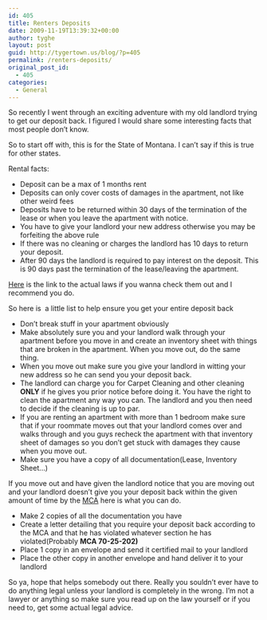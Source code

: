 ```yaml
---
id: 405
title: Renters Deposits
date: 2009-11-19T13:39:32+00:00
author: tyghe
layout: post
guid: http://tygertown.us/blog/?p=405
permalink: /renters-deposits/
original_post_id:
  - 405
categories:
  - General
---
```

So recently I went through an exciting adventure with my old landlord trying to get our deposit back. I figured I would share some interesting facts that most people don&#8217;t know.

<!--more-->So to start off with, this is for the State of Montana. I can&#8217;t say if this is true for other states.

Rental facts:

  * Deposit can be a max of 1 months rent
  * Deposits can only cover costs of damages in the apartment, not like other weird fees
  * Deposits have to be returned within 30 days of the termination of the lease or when you leave the apartment with notice.
  * You have to give your landlord your new address otherwise you may be forfeiting the above rule
  * If there was no cleaning or charges the landlord has 10 days to return your deposit.
  * After 90 days the landlord is required to pay interest on the deposit. This is 90 days past the termination of the lease/leaving the apartment.

[Here](http://data.opi.mt.gov/bills/mca_toc/70_25_2.htm "Montana Code Annotated") is the link to the actual laws if you wanna check them out and I recommend you do.

So here is  a little list to help ensure you get your entire deposit back

  * Don&#8217;t break stuff in your apartment obviously
  * Make absolutely sure you and your landlord walk through your apartment before you move in and create an inventory sheet with things that are broken in the apartment. When you move out, do the same thing.
  * When you move out make sure you give your landlord in witting your new address so he can send you your deposit back.
  * The landlord can charge you for Carpet Cleaning and other cleaning **ONLY** if he gives you prior notice before doing it. You have the right to clean the apartment any way you can. The landlord and you then need to decide if the cleaning is up to par.
  * If you are renting an apartment with more than 1 bedroom make sure that if your roommate moves out that your landlord comes over and walks through and you guys recheck the apartment with that inventory sheet of damages so you don&#8217;t get stuck with damages they cause when you move out.
  * Make sure you have a copy of all documentation(Lease, Inventory Sheet&#8230;)

If you move out and have given the landlord notice that you are moving out and your landlord doesn&#8217;t give you your deposit back within the given amount of time by the [MCA](http://data.opi.mt.gov/bills/mca_toc/70_25_2.htm "Montana Code Annotated") here is what you can do.

  * Make 2 copies of all the documentation you have
  * Create a letter detailing that you require your deposit back according to the MCA and that he has violated whatever section he has violated(Probably **MCA 70-25-202)**
  * Place 1 copy in an envelope and send it certified mail to your landlord
  * Place the other copy in another envelope and hand deliver it to your landlord

So ya, hope that helps somebody out there. Really you souldn&#8217;t ever have to do anything legal unless your landlord is completely in the wrong. I&#8217;m not a lawyer or anything so make sure you read up on the law yourself or if you need to, get some actual legal advice.
